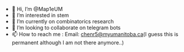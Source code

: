 - 👋 Hi, I’m @Map1eUM
- 👀 I’m interested in stem
- 🌱 I’m currently on combinatorics research
- 💞️ I’m looking to collaborate on telegram bots
- 📫 How to reach me : Email: chenr5@myumanitoba.ca(I guess this is permanent although I am not there anymore..)

<!---
Map1eUM/Map1eUM is a ✨ special ✨ repository because its `README.md` (this file) appears on your GitHub profile.
You can click the Preview link to take a look at your changes.
--->
